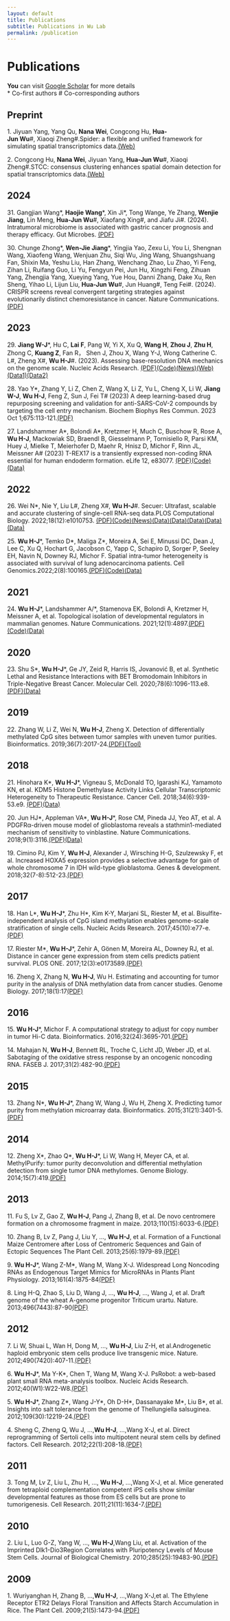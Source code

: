 ```yaml
---
layout: default
title: Publications
subtitle: Publications in Wu Lab
permalink: /publication
---
```


# Publications

**You** can visit [Google Scholar](http://scholar.google.com/citations?user=pQF7BaYAAAAJ&hl=en) for more details<br>
\* Co-first authors          \# Co-corresponding authors

## Preprint
1\. Jiyuan Yang, Yang Qu, **Nana Wei**, Congcong Hu, **Hua-Jun Wu**\#, Xiaoqi Zheng\#.Spider: a flexible and unified framework for simulating spatial transcriptomics data.[(Web)](https://www.biorxiv.org/content/10.1101/2023.05.21.541605v1)

2\. Congcong Hu, **Nana Wei**, Jiyuan Yang, **Hua-Jun Wu**\#, Xiaoqi Zheng\#.STCC: consensus clustering enhances spatial domain detection for spatial transcriptomics data.[(Web)](https://www.biorxiv.org/content/10.1101/2024.02.25.581996v1.full)

## 2024
31\. Gangjian Wang\*, **Haojie Wang**\*, Xin Ji\*, Tong Wange, Ye Zhang, **Wenjie Jiang**, Lin Meng, **Hua-Jun Wu**\#, Xiaofang Xing\#, and Jiafu Ji\#. (2024). Intratumoral microbiome is associated with gastric cancer prognosis and therapy efficacy. Gut Microbes. [(PDF)](../papers/33.pdf)

30\. Chunge Zhong\*, **Wen-Jie Jiang**\*, Yingjia Yao, Zexu Li, You Li, Shengnan Wang, Xiaofeng Wang, Wenjuan Zhu, Siqi Wu, Jing Wang, Shuangshuang Fan, Shixin Ma, Yeshu Liu, Han Zhang, Wenchang Zhao, Lu Zhao, Yi Feng, Zihan Li, Ruifang Guo, Li Yu, Fengyun Pei, Jun Hu, Xingzhi Feng, Zihuan Yang, Zhengjia Yang, Xueying Yang, Yue Hou, Danni Zhang, Dake Xu, Ren Sheng, Yihao Li, Lijun Liu, **Hua-Jun Wu**\#, Jun Huang\#, Teng Fei\#. (2024). CRISPR screens reveal convergent targeting strategies against evolutionarily distinct chemoresistance in cancer. Nature Communications. [(PDF)](../papers/32.pdf)


## 2023
29\. **Jiang W-J**\*, Hu C, **Lai F**, Pang W, Yi X, Xu Q, **Wang H**, **Zhou J**, **Zhu H**, Zhong C, **Kuang Z**, Fan R， Shen J, Zhou X, Wang Y-J, Wong Catherine C. L\#, Zheng X\#, **Wu H-J**\#. (2023). Assessing base-resolution DNA mechanics on the genome scale. Nucleic Acids Research. [(PDF)](../papers/31.pdf)[(Code)](https://github.com/JiangWenJie-stack/DNABendNet)[(News)](https://mp.weixin.qq.com/s/m7ooMMt_q8XltT4BdqrONw)[(Web)](http://www.dnabendnet.com/)[(Data1)]( https://zenodo.org/record/7699690)[(Data2)](https://zenodo.org/record/7663786)

28\. Yao Y\*, Zhang Y, Li Z, Chen Z, Wang X, Li Z, Yu L, Cheng X, Li W, **Jiang W-J**, **Wu H-J**, Feng Z, Sun J, Fei T\# (2023) A deep learning-based drug repurposing screening and validation for anti-SARS-CoV-2 compounds by targeting the cell entry mechanism. Biochem Biophys Res Commun. 2023 Oct 1;675:113-121.[(PDF)](../papers/30(2).pdf)

27\.  Landshammer A\*, Bolondi A\*, Kretzmer H, Much C, Buschow R, Rose A, **Wu H-J**, Mackowiak SD, Braendl B, Giesselmann P, Tornisiello R, Parsi KM, Huey J, Mielke T, Meierhofer D, Maehr R, Hnisz D, Michor F, Rinn JL, Meissner A\# (2023) T-REX17 is a transiently expressed non-coding RNA essential for human endoderm formation. eLife 12, e83077. [(PDF)](../papers/29.pdf)[(Code)](https://elifesciences.org/articles/83077#data)[(Data)](https://www.ncbi.nlm.nih.gov/geo/query/acc.cgi?acc=GSE178990)

## 2022

26\.  Wei N\*, Nie Y, Liu L\#, Zheng X\#, **Wu H-J**\#. Secuer: Ultrafast, scalable and accurate clustering of single-cell RNA-seq data.PLOS Computational Biology. 2022;18(12):e1010753. [(PDF)](../papers/27.pdf)[(Code)](https://github.com/nanawei11/Secuer)[(News)](https://mp.weixin.qq.com/s/HNQYbE7XE2VEf6s2AgyjpA)[(Data)](https://hemberg-lab.github.io/scRNA.seq.datasets/)[(Data)](https://github.com/ttgump/scDCC/tree/master/data)[(Data)](https://figshare.com/projects/Tabula_Muris_Senis/64982)[(Data)](https://figshare.com/articles/dataset/MCA_DGE_Data/5435866)[(Data)](https://www.ncbi.nlm.nih.gov/geo/query/acc.cgi?acc=GSE158055)

25\. **Wu H-J**\*, Temko D\*, Maliga Z\*, Moreira A, Sei E, Minussi DC, Dean J, Lee C, Xu Q, Hochart G, Jacobson C, Yapp C, Schapiro D, Sorger P, Seeley EH, Navin N, Downey RJ, Michor F. Spatial intra-tumor heterogeneity is associated with survival of lung adenocarcinoma patients. Cell Genomics.2022;2(8):100165.[(PDF)](../papers/26.pdf)[(Code)](https://doi.org/10.5281/zenodo.6642983)[(Data)](https://www.ncbi.nlm.nih.gov/bioproject/PRJNA594320/)

## 2021

24\. **Wu H-J**\*, Landshammer A/*, Stamenova EK, Bolondi A, Kretzmer H, Meissner A, et al. Topological isolation of developmental regulators in mammalian genomes. Nature Communications. 2021;12(1):4897.[(PDF)](../papers/25.pdf)[(Code)](https://bitbucket.org/mthjwu/loop_cluster)[(Data)](https://www.nature.com/articles/S41467-021-24951-7#data-availability)

## 2020
23\. Shu S\*, **Wu H-J**\*, Ge JY, Zeid R, Harris IS, Jovanović B, et al. Synthetic Lethal and Resistance Interactions with BET Bromodomain Inhibitors in Triple-Negative Breast Cancer. Molecular Cell. 2020;78(6):1096-113.e8.[(PDF)](../papers/24.pdf)[(Data)](https://www.ncbi.nlm.nih.gov/geo/query/acc.cgi?acc=GSE131102)

## 2019
22\. Zhang W, Li Z, Wei N, **Wu H-J**, Zheng X. Detection of differentially methylated CpG sites between tumor samples with uneven tumor purities. Bioinformatics. 2019;36(7):2017-24.[(PDF)](../papers/23.pdf)[(Tool)](https://github.com/Xiaoqizheng/InfiniumPurify)

## 2018
21\. Hinohara K\*, **Wu H-J**\*, Vigneau S, McDonald TO, Igarashi KJ, Yamamoto KN, et al. KDM5 Histone Demethylase Activity Links Cellular Transcriptomic Heterogeneity to Therapeutic Resistance. Cancer Cell. 2018;34(6):939-53.e9. [(PDF)](../papers/22.pdf)[(Data)](https://www.ncbi.nlm.nih.gov/geo/query/acc.cgi?acc=GSE104988)

20\. Jun HJ\*, Appleman VA\*, **Wu H-J**\*, Rose CM, Pineda JJ, Yeo AT, et al. A PDGFRα-driven mouse model of glioblastoma reveals a stathmin1-mediated mechanism of sensitivity to vinblastine. Nature Communications. 2018;9(1):3116.[(PDF)](../papers/21.pdf)[(Data)](https://www.ncbi.nlm.nih.gov/geo/query/acc.cgi?acc=GSE114438)

19\. Cimino PJ, Kim Y, **Wu H-J**, Alexander J, Wirsching H-G, Szulzewsky F, et al. Increased HOXA5 expression provides a selective advantage for gain of whole chromosome 7 in IDH wild-type glioblastoma. Genes & development. 2018;32(7-8):512-23.[(PDF)](../papers/20.pdf)

## 2017
18\. Han L\*, **Wu H-J**\*, Zhu H\*, Kim K-Y, Marjani SL, Riester M, et al. Bisulfite-independent analysis of CpG island methylation enables genome-scale stratification of single cells. Nucleic Acids Research. 2017;45(10):e77-e.[(PDF)](../papers/19.pdf)

17\. Riester M\*, **Wu H-J**\*, Zehir A, Gönen M, Moreira AL, Downey RJ, et al. Distance in cancer gene expression from stem cells predicts patient survival. PLOS ONE. 2017;12(3):e0173589.[(PDF)](../papers/18.pdf)

16\. Zheng X, Zhang N, **Wu H-J**, Wu H. Estimating and accounting for tumor purity in the analysis of DNA methylation data from cancer studies. Genome Biology. 2017;18(1):17[(PDF)](../papers/17.pdf)

## 2016
15\. **Wu H-J**\*, Michor F. A computational strategy to adjust for copy number in tumor Hi-C data. Bioinformatics. 2016;32(24):3695-701.[(PDF)](../papers/16.pdf)

14\. Mahajan N, **Wu H-J**, Bennett RL, Troche C, Licht JD, Weber JD, et al. Sabotaging of the oxidative stress response by an oncogenic noncoding RNA. FASEB J. 2017;31(2):482-90.[(PDF)](https://www.ncbi.nlm.nih.gov/pmc/articles/PMC5240659/)

## 2015
13\. Zhang N\*, **Wu H-J**\*, Zhang W, Wang J, Wu H, Zheng X. Predicting tumor purity from methylation microarray data. Bioinformatics. 2015;31(21):3401-5.[(PDF)](../papers/14.pdf)

## 2014
12\. Zheng X\*, Zhao Q\*, **Wu H-J**\*, Li W, Wang H, Meyer CA, et al. MethylPurify: tumor purity deconvolution and differential methylation detection from single tumor DNA methylomes. Genome Biology. 2014;15(7):419.[(PDF)](../papers/13.pdf)

## 2013
<!-- 12\. **Hua-Jun Wu**\*, Zhi-Min Wang*, Meng Wang and Xiu-Jie Wang. Widespread Long Noncoding RNAs as Endogenous Target Mimics for MicroRNAs in Plants. Plant Physiology. 2013 Apr; vol. 161 no. 4 1875-1884.[(PDF)](https://github.com/multiomics-bjmu/multiomics-bjmu.github.io/raw/master/_data/PAPER/12.pdf) -->

11\. Fu S, Lv Z, Gao Z, **Wu H-J**, Pang J, Zhang B, et al. De novo centromere formation on a chromosome fragment in maize. 2013;110(15):6033-6.[(PDF)](../papers/11.pdf)

10\. Zhang B, Lv Z, Pang J, Liu Y, …, **Wu H-J**, et al. Formation of a Functional Maize Centromere after Loss of Centromeric Sequences and Gain of Ectopic Sequences  The Plant Cell. 2013;25(6):1979-89.[(PDF)](../papers/10.pdf)

9\. **Wu H-J**\*, Wang Z-M\*, Wang M, Wang X-J. Widespread Long Noncoding RNAs as Endogenous Target Mimics for MicroRNAs in Plants  Plant Physiology. 2013;161(4):1875-84[(PDF)](../papers/9.pdf)

8\. Ling H-Q, Zhao S, Liu D, Wang J, …, **Wu H-J**, …, Wang J, et al. Draft genome of the wheat A-genome progenitor Triticum urartu. Nature. 2013;496(7443):87-90[(PDF)](../papers/8.pdf)

## 2012
7\. Li W, Shuai L, Wan H, Dong M, …, **Wu H-J**, Liu Z-H, et al.Androgenetic haploid embryonic stem cells produce live transgenic mice. Nature. 2012;490(7420):407-11.[(PDF)](../papers/7.pdf)

6\. **Wu H-J**\*, Ma Y-K\*, Chen T, Wang M, Wang X-J. PsRobot: a web-based plant small RNA meta-analysis toolbox. Nucleic Acids Research. 2012;40(W1):W22-W8.[(PDF)](../papers/6.pdf)

5\. **Wu H-J**\*, Zhang Z\*, Wang J-Y\*, Oh D-H\*, Dassanayake M\*, Liu B\*, et al. Insights into salt tolerance from the genome of Thellungiella salsuginea. 2012;109(30):12219-24.[(PDF)](../papers/5.pdf)

4\. Sheng C, Zheng Q, Wu J, …,**Wu H-J**, …,Wang X-J, et al. Direct reprogramming of Sertoli cells into multipotent neural stem cells by defined factors. Cell Research. 2012;22(1):208-18.[(PDF)](../papers/4.pdf)

## 2011
3\. Tong M, Lv Z, Liu L, Zhu H, …, **Wu H-J**, …,Wang X-J, et al. Mice generated from tetraploid complementation competent iPS cells show similar developmental features as those from ES cells but are prone to tumorigenesis. Cell Research. 2011;21(11):1634-7.[(PDF)](../papers/3.pdf)

## 2010
2\. Liu L, Luo G-Z, Yang W, …, **Wu H-J**,Wang Liu, et al. Activation of the Imprinted Dlk1-Dio3Region Correlates with Pluripotency Levels of Mouse Stem Cells. Journal of Biological Chemistry. 2010;285(25):19483-90.[(PDF)](../papers/2.pdf)

## 2009
1\. Wuriyanghan H, Zhang B, …,**Wu H-J**, …,Wang X-J,et al.  The Ethylene Receptor ETR2 Delays Floral Transition and Affects Starch Accumulation in Rice. The Plant Cell. 2009;21(5):1473-94.[(PDF)](../papers/1.pdf)

